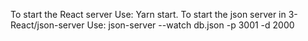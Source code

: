 To start the React server Use: Yarn start.
To start the json server in 3-React/json-server Use: json-server --watch db.json -p 3001 -d 2000
